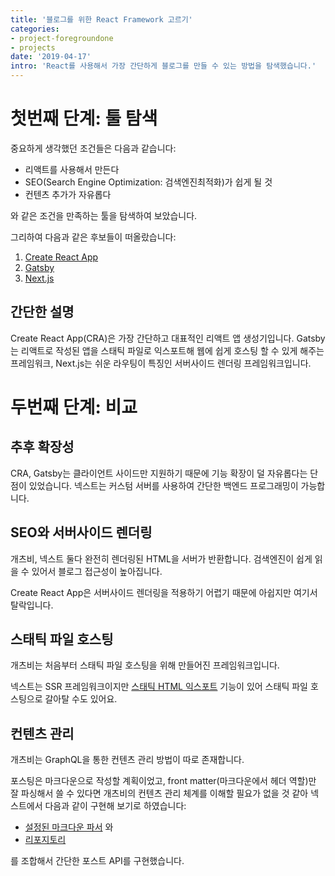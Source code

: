 ```yaml
---
title: '블로그를 위한 React Framework 고르기'
categories:
- project-foregroundone
- projects
date: '2019-04-17'
intro: 'React를 사용해서 가장 간단하게 블로그를 만들 수 있는 방법을 탐색했습니다.'
---
```


# 첫번째 단계: 툴 탐색

중요하게 생각했던 조건들은 다음과 같습니다: 
* 리액트를 사용해서 만든다
* SEO(Search Engine Optimization: 검색엔진최적화)가 쉽게 될 것
* 컨텐츠 추가가 자유롭다

와 같은 조건을 만족하는 툴을 탐색하여 보았습니다.

그리하여 다음과 같은 후보들이 떠올랐습니다: 
1. [Create React App](https://github.com/facebook/create-react-app)
2. [Gatsby](https://www.gatsbyjs.org/)
3. [Next.js](https://nextjs.org/)

## 간단한 설명
Create React App(CRA)은 가장 간단하고 대표적인 리액트 앱 생성기입니다. Gatsby는 리액트로 작성된 앱을 스태틱 파일로 익스포트해 웹에 쉽게 호스팅 할 수 있게 해주는 프레임워크, Next.js는 쉬운 라우팅이 특징인 서버사이드 렌더링 프레임워크입니다.

# 두번째 단계: 비교

## 추후 확장성
CRA, Gatsby는 클라이언트 사이드만 지원하기 때문에 기능 확장이 덜 자유롭다는 단점이 있었습니다.  넥스트는 커스텀 서버를 사용하여 간단한 백엔드 프로그래밍이 가능합니다. 

## SEO와 서버사이드 렌더링

개츠비, 넥스트 둘다 완전히 렌더링된 HTML을 서버가 반환합니다. 검색엔진이 쉽게 읽을 수 있어서
블로그 접근성이 높아집니다.

Create React App은 서버사이드 렌더링을 적용하기 어렵기 때문에 아쉽지만 여기서 탈락입니다. 


## 스태틱 파일 호스팅

개츠비는 처음부터 스태틱 파일 호스팅을 위해 만들어진 프레임워크입니다.

넥스트는 SSR 프레임워크이지만 [스태틱 HTML 익스포트](https://nextjs.org/docs#static-html-export)
기능이 있어 스태틱 파일 호스팅으로 갈아탈 수도 있어요.


## 컨텐츠 관리

개츠비는 GraphQL을 통한 컨텐츠 관리 방법이 따로 존재합니다.

포스팅은 마크다운으로 작성할 계획이었고, front matter(마크다운에서 헤더 역할)만 잘 파싱해서 쓸 수 있다면 개츠비의 컨텐츠 관리 체계를 이해할 필요가 없을 것 같아 넥스트에서 다음과 같이 구현해 보기로 하였습니다:

* [설정된 마크다운 파서](https://github.com/cloud9esc/blog/blob/master/lib/parser.js) 와
* [리포지토리](https://github.com/cloud9esc/blog/blob/master/lib/repository.js)

를 조합해서 간단한 포스트 API를 구현했습니다.
